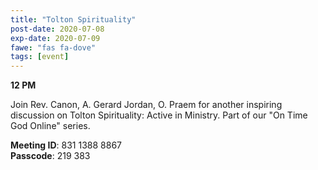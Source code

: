 ```yaml
---
title: "Tolton Spirituality"
post-date: 2020-07-08
exp-date: 2020-07-09
fawe: "fas fa-dove"
tags: [event]
---
```

**12 PM**

Join Rev. Canon, A. Gerard Jordan, O. Praem for another inspiring discussion on Tolton Spirituality: Active in Ministry. Part of our "On Time God Online" series.

<p class="text-danger"><b>Meeting ID</b>: 831 1388 8867
<br>
<b>Passcode</b>: 219 383
</p>